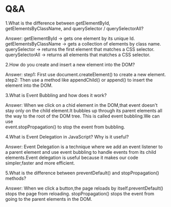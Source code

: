 # Q&A

1.What is the difference between getElementById, getElementsByClassName, and querySelector / querySelectorAll?

Answer:
getElementById -> gets one element by its unique Id.
getElementsByClassName -> gets a collection of elements by class name.
querySelector -> returns the first element that matches a CSS selector.
querySelectorAll -> returns all elements that matches a CSS selector.


2.How do you create and insert a new element into the DOM?

Answer:
step1: First use document.createElement() to create a new element.
step2: Then use a method like appendChild() or append() to insert the element into the DOM.


3.What is Event Bubbling and how does it work?

Answer:
When we click on a chid element in the DOM,that event doesn't stay only on the child element.It bubbles up through its parent elements all the way to the root of the DOM tree. This is called event bubbling.We can use  
event.stopPropagation() to stop the event from bubbling.


4.What is Event Delegation in JavaScript? Why is it useful?

Answer: Event Delegation is a technique where we add an event listener to a parent element and use event bubbling to handle events from its child elements.Event delegation is useful because it makes our code simpler,faster and more efficient.


5.What is the difference between preventDefault() and stopPropagation() methods?

Answer: When we click a button,the page reloads by itself.preventDefault() stops the page from reloading.
stopPropagation() stops the event from going to the parent elements in the DOM.